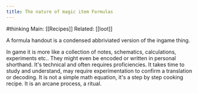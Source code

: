 ---title: The nature of magic item Formulas---
#thinking 
Main: [[Recipes]]
Related: [[loot]]

A formula handout is a condensed abbriviated version of the ingame thing.

In game it is more like a collection of notes, schematics, calculations, experiments etc.. They might even be encoded or written in personal shorthand. It's technical and often requires proficiencies. It takes time to study and understand, may require experimentation to confirm a translation or decoding. It is not a simple math equation, it's a step by step cooking recipe. It is an arcane process, a ritual. 
